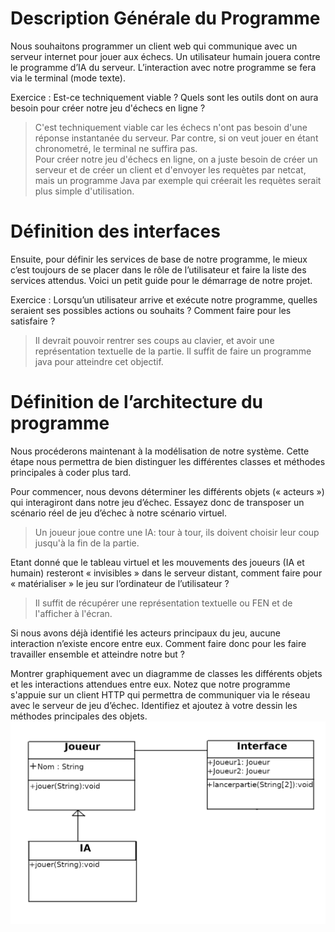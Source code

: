 # Description Générale du Programme

Nous souhaitons programmer un client web qui communique avec un serveur internet pour jouer aux échecs. Un utilisateur humain jouera contre le programme d’IA du serveur. L’interaction avec notre programme se fera via le terminal (mode texte).

Exercice : Est-ce techniquement viable ? Quels sont les outils dont on aura besoin pour créer notre jeu d'échecs en ligne ?

> C'est techniquement viable car les échecs n'ont pas besoin d'une réponse instantanée du serveur. Par contre, si on veut jouer en étant chronometré, le terminal ne suffira pas. \
> Pour créer notre jeu d'échecs en ligne, on a juste besoin de créer un serveur et de créer un client et d'envoyer les requètes par netcat, mais un programme Java par exemple qui créerait les requètes serait plus simple d'utilisation.

# Définition des interfaces

Ensuite, pour définir les services de base de notre programme, le mieux c’est toujours de se placer dans le rôle de l’utilisateur et faire la liste des services attendus. Voici un petit guide pour le démarrage de notre projet.

Exercice : Lorsqu’un utilisateur arrive et exécute notre programme, quelles seraient ses possibles actions ou souhaits ? Comment faire pour les satisfaire ?
> Il devrait pouvoir rentrer ses coups au clavier, et avoir une représentation textuelle de la partie. Il suffit de faire un programme java pour atteindre cet objectif.

# Définition de l’architecture du programme

Nous procéderons maintenant à la modélisation de notre système. Cette étape nous permettra de bien distinguer les différentes classes et méthodes principales à coder plus tard.

Pour commencer, nous devons déterminer les différents objets (« acteurs ») qui interagiront dans notre jeu d’échec. Essayez donc de transposer un scénario réel de jeu d’échec à notre scénario virtuel.

> Un joueur joue contre une IA: tour à tour, ils doivent choisir leur coup jusqu'à la fin de la partie.

Etant donné que le tableau virtuel et les mouvements des joueurs (IA et humain) resteront « invisibles » dans le serveur distant, comment faire pour « matérialiser » le jeu sur l’ordinateur de l’utilisateur ?

> Il suffit de récupérer une représentation textuelle ou FEN et de l'afficher à l'écran.

Si nous avons déjà identifié les acteurs principaux du jeu, aucune interaction n’existe encore entre eux. Comment faire donc pour les faire travailler ensemble et atteindre notre but ?

> 

Montrer graphiquement avec un diagramme de classes les différents objets et les interactions attendues entre eux. Notez que notre programme s'appuie sur un client HTTP qui permettra de communiquer via le réseau avec le serveur de jeu d’échec.
Identifiez et ajoutez à votre dessin les méthodes principales des objets.
![Diagramme de classes](classes.png)
